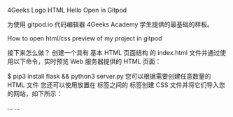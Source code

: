 4Geeks Logo HTML Hello
Open in Gitpod

为使用 gitpod.io 代码编辑器 4Geeks Academy 学生提供的最基础的样板。

How to open html/css preview of my project in gitpod

接下来怎么做？
创建一个具有 基本 HTML 页面结构 的 index.html 文件并通过使用以下命令，实时预览 Web 服务器提供的 HTML 页面：

$ pip3 install flask && python3 server.py
您可以根据需要创建任意数量的 HTML 文件
您还可以使用放置在 <head></head> 标签之间的 <link> 标签创建 CSS 文件并将它们导入您的网站，如下所示：

<head>
  ...
  <link rel="stylesheet" type="text/css" href="styles.css">
  ...
</head>
